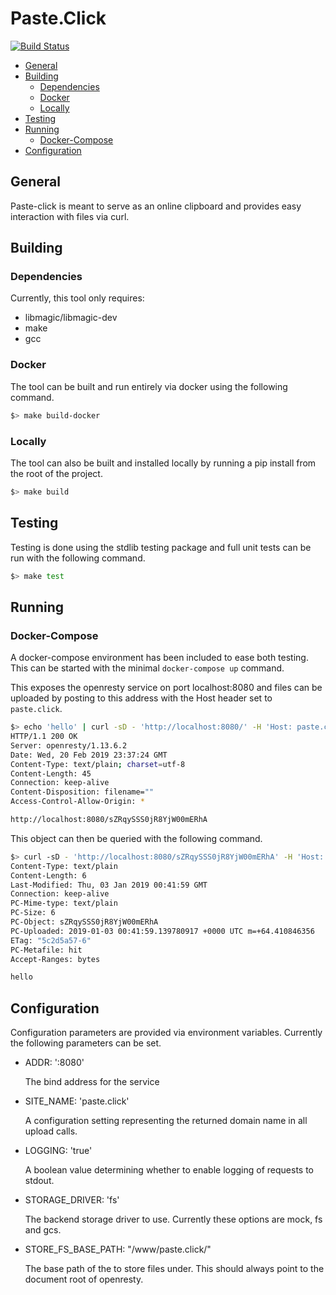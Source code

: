 Paste.Click
===========

[![Build Status](https://travis-ci.org/PacketFire/paste-click.svg?branch=master)](https://travis-ci.org/PacketFire/paste-click)

<!-- TOC -->

- [General](#general)
- [Building](#building)
    - [Dependencies](#dependencies)
    - [Docker](#docker)
    - [Locally](#locally)
- [Testing](#testing)
- [Running](#running)
    - [Docker-Compose](#docker-compose)
- [Configuration](#configuration)

<!-- /TOC -->

## General
Paste-click is meant to serve as an online clipboard and provides easy interaction with files via curl.

## Building

### Dependencies
Currently, this tool only requires:

- libmagic/libmagic-dev
- make
- gcc

### Docker
The tool can be built and run entirely via docker using the following command.

```sh
$> make build-docker
```

### Locally
The tool can also be built and installed locally by running a pip install from the root of the project.

```sh
$> make build
```

## Testing
Testing is done using the stdlib testing package and full unit tests can be run with the following command.

```sh
$> make test
```

## Running
### Docker-Compose
A docker-compose environment has been included to ease both testing. This can be started with the minimal `docker-compose up` command.

This exposes the openresty service on port localhost:8080 and files can be uploaded by posting to this address with the Host header set to `paste.click`.

```sh
$> echo 'hello' | curl -sD - 'http://localhost:8080/' -H 'Host: paste.click' --data-binary @-
HTTP/1.1 200 OK
Server: openresty/1.13.6.2
Date: Wed, 20 Feb 2019 23:37:24 GMT
Content-Type: text/plain; charset=utf-8
Content-Length: 45
Connection: keep-alive
Content-Disposition: filename=""
Access-Control-Allow-Origin: *

http://localhost:8080/sZRqySSS0jR8YjW00mERhA
```

This object can then be queried with the following command.

```sh
$> curl -sD - 'http://localhost:8080/sZRqySSS0jR8YjW00mERhA' -H 'Host: paste.click'
Content-Type: text/plain
Content-Length: 6
Last-Modified: Thu, 03 Jan 2019 00:41:59 GMT
Connection: keep-alive
PC-Mime-type: text/plain
PC-Size: 6
PC-Object: sZRqySSS0jR8YjW00mERhA
PC-Uploaded: 2019-01-03 00:41:59.139780917 +0000 UTC m=+64.410846356
ETag: "5c2d5a57-6"
PC-Metafile: hit
Accept-Ranges: bytes

hello
```

## Configuration
Configuration parameters are provided via environment variables. Currently the following parameters can be set.

- ADDR: ':8080'

  The bind address for the service

- SITE_NAME: 'paste.click'
  
  A configuration setting representing the returned domain name in all upload calls.
- LOGGING: 'true'

  A boolean value determining whether to enable logging of requests to stdout.

- STORAGE_DRIVER: 'fs'

  The backend storage driver to use. Currently these options are mock, fs and gcs.
- STORE_FS_BASE_PATH: "/www/paste.click/"

  The base path of the to store files under. This should always point to the document root of openresty.
